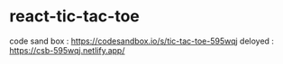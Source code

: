 # react-tic-tac-toe
code sand box : https://codesandbox.io/s/tic-tac-toe-595wqj
deloyed : https://csb-595wqj.netlify.app/
